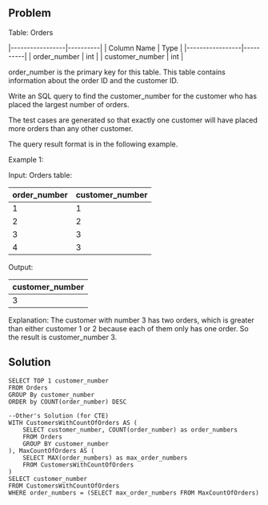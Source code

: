 ## Problem

Table: Orders

|-----------------|----------|
| Column Name     | Type     |
|-----------------|----------|
| order_number    | int      |
| customer_number | int      |

order_number is the primary key for this table.
This table contains information about the order ID and the customer ID.
 

Write an SQL query to find the customer_number for the customer who has placed the largest number of orders.

The test cases are generated so that exactly one customer will have placed more orders than any other customer.

The query result format is in the following example.

Example 1:

Input: 
Orders table:

| order_number | customer_number |
|--------------|-----------------|
| 1            | 1               |
| 2            | 2               |
| 3            | 3               |
| 4            | 3               |

Output: 

| customer_number |
|-----------------|
| 3               |

Explanation: 
The customer with number 3 has two orders, which is greater than either customer 1 or 2 because each of them only has one order. 
So the result is customer_number 3.

## Solution

    SELECT TOP 1 customer_number
    FROM Orders
    GROUP By customer_number
    ORDER by COUNT(order_number) DESC

    --Other's Solution (for CTE)
    WITH CustomersWithCountOfOrders AS (
        SELECT customer_number, COUNT(order_number) as order_numbers
        FROM Orders
        GROUP BY customer_number
    ), MaxCountOfOrders AS (
        SELECT MAX(order_numbers) as max_order_numbers
        FROM CustomersWithCountOfOrders
    )
    SELECT customer_number
    FROM CustomersWithCountOfOrders
    WHERE order_numbers = (SELECT max_order_numbers FROM MaxCountOfOrders)
